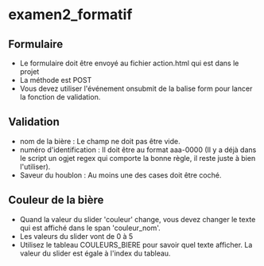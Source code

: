 # examen2_formatif

## Formulaire
- Le formulaire doit être envoyé au fichier action.html qui est dans le projet
- La méthode est POST
- Vous devez utiliser l'événement onsubmit de la balise form pour lancer la fonction de validation.

## Validation
- nom de la bière : Le champ ne doit pas être vide.
- numéro d'identification : Il doit être au format aaa-0000 (Il y a déjà dans le script un ogjet regex qui comporte la bonne règle, il reste juste à bien l'utiliser).
- Saveur du houblon : Au moins une des cases doit être coché.

## Couleur de la bière
- Quand la valeur du slider 'couleur' change, vous devez changer le texte qui est affiché dans le span 'couleur_nom'. 
- Les valeurs du slider vont de 0 à 5
- Utilisez le tableau COULEURS_BIERE pour savoir quel texte afficher. La valeur du slider est égale à l'index du tableau.
